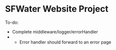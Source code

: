 # SFWater Website Project

To-do:
- Complete middleware/logger/errorHandler
- - Error handler should forward to an error page

